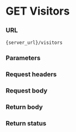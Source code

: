 # GET Visitors

### URL

```
{server_url}/visitors
```

### Parameters

### Request headers

### Request body

### Return body

### Return status
